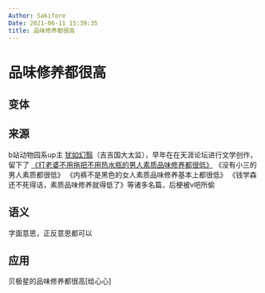```yaml
---
Author: Sakifore
Date: 2021-06-11 15:39:35
title: 品味修养都很高
---
```

# 品味修养都很高

## 变体

## 来源

b站动物园系up主 [犹如幻翳](https://space.bilibili.com/4573709)（吉吉国大太监），早年在在天涯论坛进行文学创作，留下了 [《打老婆不用拖把不用热水瓶的男人素质品味修养都很低》](http://bbs.tianya.cn/post-free-1731333-1.shtml) 《没有小三的男人素质都很低》 《内裤不是黑色的女人素质品味修养基本上都很低》 《钱学森还不死得话，素质品味修养就得低了》等诸多名篇，后梗被v吧所偷

## 语义

字面意思，正反意思都可以

## 应用

贝极星的品味修养都很高[给心心]
